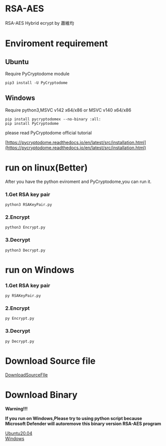 # RSA-AES
RSA-AES Hybrid ecrypt by 蕭維均

# Enviroment requirement

## Ubuntu
Require PyCryptodome module
```
pip3 install -U PyCryptodome
```

## Windows

Require python3,MSVC v142 x64/x86 or MSVC v140 x64/x86

```
pip install pycryptodomex --no-binary :all:
pip install PyCryptodome
```

please read PyCryptodome official tutorial

[https://pycryptodome.readthedocs.io/en/latest/src/installation.html](https://pycryptodome.readthedocs.io/en/latest/src/installation.html)

# run on linux(Better)

After you have the python eviroment and PyCryptodome,you can run it.

### 1.Get RSA key pair

```
python3 RSAKeyPair.py
```

### 2.Encrypt

```
python3 Encrypt.py
```

### 3.Decrypt

```
python3 Decrypt.py
```

# run on Windows

### 1.Get RSA key pair

```
py RSAKeyPair.py
```

### 2.Encrypt

```
py Encrypt.py
```

### 3.Decrypt

```
py Decrypt.py
```


# Download Source file

[DownloadSourceFIle](https://github.com/AlexTrinityBlock/RSA-AES/archive/refs/heads/master.zip)

# Download Binary

**Warning!!!**
 
**If you run on Windows,Please try to using python script because Microsoft Defender will autoremove this binary version RSA-AES program**

[Ubuntu20.04](https://github.com/AlexTrinityBlock/RSA-AES/raw/master/Executable/Ubuntu20.04.zip)  
[Windows](https://github.com/AlexTrinityBlock/RSA-AES/raw/master/Executable/Windows_64bit.zip)
